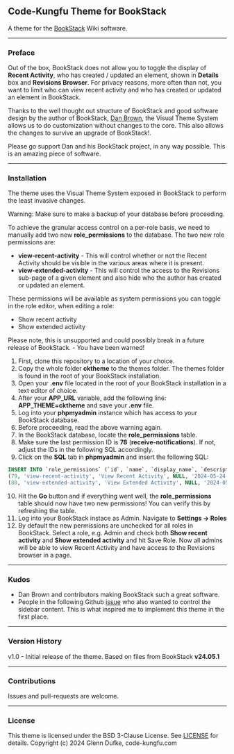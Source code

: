 ﻿## Code-Kungfu Theme for BookStack

A theme for the [BookStack](https://www.bookstackapp.com) Wiki software.

---

### Preface
Out of the box, BookStack does not allow you to toggle the display of **Recent Activity**, who has created / updated an element, shown in **Details** box and **Revisions Browser**. For privacy reasons, more often than not, you want to limit who can view recent activity and who has created or updated an element in BookStack.

Thanks to the well thought out structure of BookStack and good software design by the author of BookStack, [Dan Brown](https://github.com/ssddanbrown), the Visual Theme System allows us to do customization without changes to the core. This also allows the changes to survive an upgrade of BookStack!.

Please go support Dan and his BookStack project, in any way possible. This is an amazing piece of software.

---

### Installation

The theme uses the Visual Theme System exposed in BookStack to perform the least invasive changes.

Warning: Make sure to make a backup of your database before proceeding.

To achieve the granular access control on a per-role basis, we need to manually add two new **role_permissions** to the database.
The two new role permissions are:

- **view-recent-activity** - This will control whether or not the Recent Activity should be visible in the various areas where it is present.
- **view-extended-activity** - This will control the access to the Revisions sub-page of a given element and also hide who the author has created or updated an element.

These permissions will be available as system permissions you can toggle in the role editor, when editing a role:
- Show recent activity
- Show extended activity


Please note, this is unsupported and could possibly break in a future release of BookStack. - You have been warned! 

1) First, clone this repository to a location of your choice.
2) Copy the whole folder **cktheme** to the themes folder. The themes folder is found in the root of your BookStack installation.
3) Open your **.env** file located in the root of your BookStack installation in a text editor of choice.
4) After your **APP_URL** variable, add the following line: **APP_THEME=cktheme** and save your **.env** file.
5) Log into your **phpmyadmin** instance which has access to your BookStack database.
6) Before proceeding, read the above warning again.
7) In the BookStack database, locate the **role_permissions** table.
8) Make sure the last permission ID is **78** (**receive-notifications**).
If not, adjust the IDs in the following SQL accordingly.
9) Click on the **SQL** tab in **phpmyadmin** and insert the following SQL:
```sql
INSERT INTO `role_permissions` (`id`, `name`, `display_name`, `description`, `created_at`, `updated_at`) VALUES
(79, 'view-recent-activity', 'View Recent Activity', NULL, '2024-05-24 23:36:00', '2024-05-24 23:36:00'),
(80, 'view-extended-activity', 'View Extended Activity', NULL, '2024-05-24 23:36:00', '2024-05-24 23:36:00');
```
10) Hit the **Go** button and if everything went well, the **role_permissions** table should now have two new permissions!
You can verify  this by refreshing the table.
11) Log into your BookStack instace as Admin. Navigate to **Settings -> Roles**
12) By default the new permissions are unchecked for all roles in BookStack.
Select a role, e.g. Admin and check both **Show recent activity** and **Show extended activity** and hit Save Role.
Now all admins will be able to view Recent Activity and have access to the Revisions browser in a page.

---


### Kudos

- Dan Brown and contributors making BookStack such a great software.
- People in the following Github [issue](https://github.com/BookStackApp/BookStack/issues/1291) who also wanted to control the sidebar content. This is what inspired me to implement this theme in the first place.

---

### Version History

v1.0 - Initial release of the theme. Based on files from BookStack **v24.05.1**

---

### Contributions
Issues and pull-requests are welcome.

---

### License

This theme is licensed under the BSD 3-Clause License.
See [LICENSE](LICENSE) for details.
Copyright (c) 2024 Glenn Dufke, code-kungfu.com